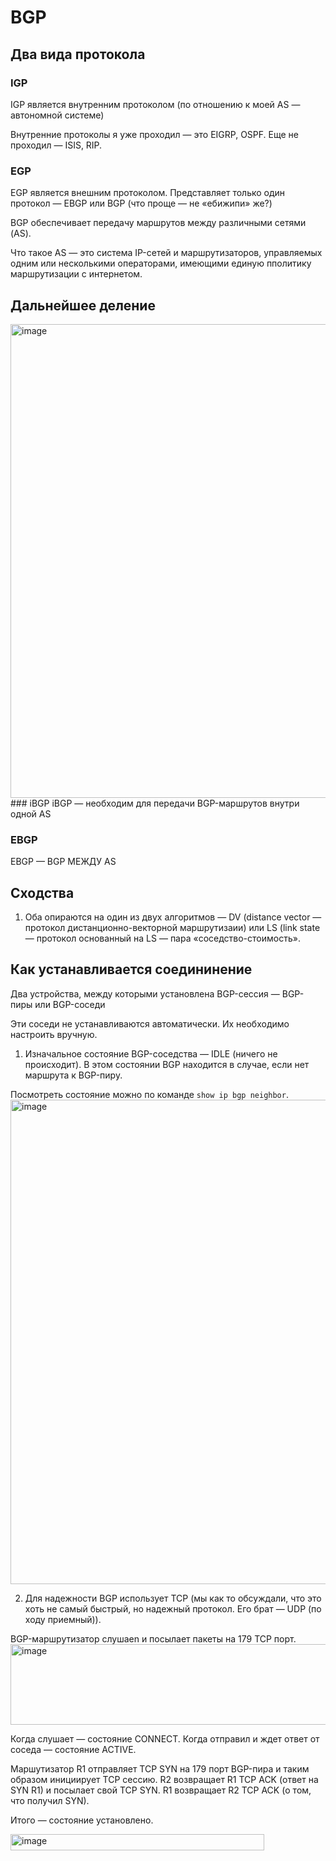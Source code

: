 # BGP

## Два вида протокола

### IGP

IGP является внутренним протоколом (по отношению к моей AS — автономной системе)

Внутренние протоколы я уже проходил — это EIGRP, OSPF. Еще не проходил — ISIS, RIP.

### EGP

EGP  является внешним протоколом.
Представляет только один протокол — EBGP или BGP (что проще — не «ебижипи» же?)

BGP обеспечивает передачу маршрутов между различными сетями (AS).

Что такое AS — это система IP-сетей и маршрутизаторов, управляемых одним или несколькими операторами, имеющими единую пполитику маршрутизации с интернетом. 

## Дальнейшее деление
<img width="1065" height="758" alt="image" src="https://github.com/user-attachments/assets/64b2faae-4965-4c66-bdd6-c0d0fb3d4ffe" />
### iBGP
iBGP — необходим для передачи BGP-маршрутов внутри одной AS

### EBGP
EBGP — BGP МЕЖДУ AS

## Сходства

1. Оба опираются на один из двух алгоритмов — DV (distance vector — протокол дистанционно-векторной маршрутизаии) или LS (link state — протокол основанный на LS — пара «соседство-стоимость».


## Как устанавливается соедининение

Два устройства, между которыми установлена BGP-сессия — BGP-пиры или BGP-соседи

Эти соседи не устанавливаются автоматически. Их необходимо настроить вручную. 

1. Изначальное состояние BGP-соседства — IDLE (ничего не происходит). В этом состоянии BGP находится в случае, если нет маршрута к BGP-пиру.

Посмотреть состояние можно по команде `show ip bgp neighbor`.
<img width="846" height="775" alt="image" src="https://github.com/user-attachments/assets/634dcd82-5305-46cb-8b03-cbad3efbbf2c" />


2. Для надежности BGP использует TCP (мы как то обсуждали, что это хоть не самый быстрый, но надежный протокол. Его брат — UDP (по ходу приемный)).


BGP-маршрутизатор слушаеn и посылает пакеты на 179 TCP порт.
<img width="669" height="129" alt="image" src="https://github.com/user-attachments/assets/5928d0cf-9149-4ee8-8d9c-ab03cf54535c" />


Когда слушает — состояние CONNECT. 
Когда отправил и ждет ответ от соседа — состояние ACTIVE.

Маршутизатор R1 отправляет TCP SYN на 179 порт BGP-пира и таким образом инициирует TCP сессию. 
R2  возвращает R1 TCP ACK (ответ на SYN R1) и посылает свой TCP SYN.
R1 возвращает R2 TCP ACK (о том, что получил SYN).

Итого — состояние установлено. 

<img width="406" height="26" alt="image" src="https://github.com/user-attachments/assets/b1598c37-33d1-49e0-ad7b-ef9a62a607eb" />

